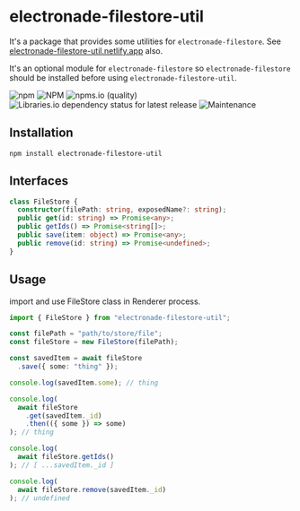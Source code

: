 # electronade-filestore-util

It's a package that provides some utilities for `electronade-filestore`.
See [electronade-filestore-util.netlify.app](https://electronade-filestore-util.netlify.app/) also.

It's an optional module for `electronade-filestore` so `electronade-filestore` should be installed before using `electronade-filestore-util`.

![npm](https://img.shields.io/npm/v/electronade-filestore-util)
![NPM](https://img.shields.io/npm/l/electronade-filestore-util)
![npms.io (quality)](https://img.shields.io/npms-io/quality-score/electronade-filestore-util)
![Libraries.io dependency status for latest release](https://img.shields.io/librariesio/release/npm/electronade-filestore-util)
![Maintenance](https://img.shields.io/maintenance/yes/2022)

## Installation
``` shell
npm install electronade-filestore-util
```

## Interfaces

``` typescript
class FileStore {
  constructor(filePath: string, exposedName?: string);
  public get(id: string) => Promise<any>;
  public getIds() => Promise<string[]>;
  public save(item: object) => Promise<any>;
  public remove(id: string) => Promise<undefined>;
}
```

## Usage

import and use FileStore class in Renderer process.

``` typescript
import { FileStore } from "electronade-filestore-util";

const filePath = "path/to/store/file";
const fileStore = new FileStore(filePath);

const savedItem = await fileStore
  .save({ some: "thing" });

console.log(savedItem.some); // thing

console.log(
  await fileStore
    .get(savedItem._id)
    .then(({ some }) => some)
); // thing

console.log(
  await fileStore.getIds()
); // [ ...savedItem._id ]

console.log(
  await fileStore.remove(savedItem._id)
); // undefined
```
